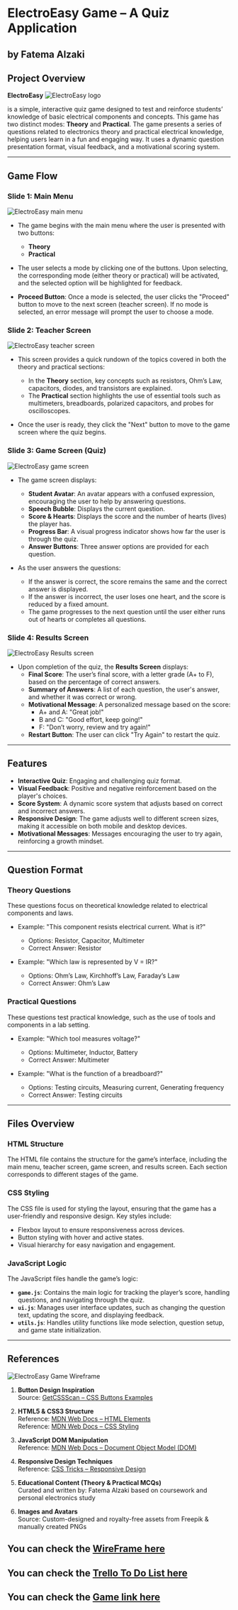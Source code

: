 
# ElectroEasy Game – A Quiz Application

## by Fatema Alzaki

## Project Overview

**ElectroEasy**
![ElectroEasy logo](./assets/img/logo_of_the_game_-removebg-preview.png)

 is a simple, interactive quiz game designed to test and reinforce students’ knowledge of basic electrical components and concepts. This game has two distinct modes: **Theory** and **Practical**. The game presents a series of questions related to electronics theory and practical electrical knowledge, helping users learn in a fun and engaging way. It uses a dynamic question presentation format, visual feedback, and a motivational scoring system.

---

## Game Flow

### **Slide 1: Main Menu**
![ElectroEasy main menu](./assets/img/main%20menu.jpeg)

- The game begins with the main menu where the user is presented with two buttons:
  - **Theory**
  - **Practical**

- The user selects a mode by clicking one of the buttons. Upon selecting, the corresponding mode (either theory or practical) will be activated, and the selected option will be highlighted for feedback.

- **Proceed Button**: Once a mode is selected, the user clicks the "Proceed" button to move to the next screen (teacher screen). If no mode is selected, an error message will prompt the user to choose a mode.

### **Slide 2: Teacher Screen**
![ElectroEasy teacher screen](./assets/img/teacher%20screen.jpeg)
- This screen provides a quick rundown of the topics covered in both the theory and practical sections:
  - In the **Theory** section, key concepts such as resistors, Ohm’s Law, capacitors, diodes, and transistors are explained.
  - The **Practical** section highlights the use of essential tools such as multimeters, breadboards, polarized capacitors, and probes for oscilloscopes.

- Once the user is ready, they click the "Next" button to move to the game screen where the quiz begins.

### **Slide 3: Game Screen (Quiz)**
![ElectroEasy game screen](./assets/img/game%20screen.jpeg)
- The game screen displays:
  - **Student Avatar**: An avatar appears with a confused expression, encouraging the user to help by answering questions.
  - **Speech Bubble**: Displays the current question.
  - **Score & Hearts**: Displays the score and the number of hearts (lives) the player has.
  - **Progress Bar**: A visual progress indicator shows how far the user is through the quiz.
  - **Answer Buttons**: Three answer options are provided for each question.

- As the user answers the questions:
  - If the answer is correct, the score remains the same and the correct answer is displayed.
  - If the answer is incorrect, the user loses one heart, and the score is reduced by a fixed amount.
  - The game progresses to the next question until the user either runs out of hearts or completes all questions.

### **Slide 4: Results Screen**
![ElectroEasy Results screen](./assets/img/results%20screen.jpeg)
- Upon completion of the quiz, the **Results Screen** displays:
  - **Final Score**: The user’s final score, with a letter grade (A+ to F), based on the percentage of correct answers.
  - **Summary of Answers**: A list of each question, the user's answer, and whether it was correct or wrong.
  - **Motivational Message**: A personalized message based on the score:
    - A+ and A: "Great job!"
    - B and C: "Good effort, keep going!"
    - F: "Don’t worry, review and try again!"
  - **Restart Button**: The user can click "Try Again" to restart the quiz.

---

## Features

- **Interactive Quiz**: Engaging and challenging quiz format.
- **Visual Feedback**: Positive and negative reinforcement based on the player's choices.
- **Score System**: A dynamic score system that adjusts based on correct and incorrect answers.
- **Responsive Design**: The game adjusts well to different screen sizes, making it accessible on both mobile and desktop devices.
- **Motivational Messages**: Messages encouraging the user to try again, reinforcing a growth mindset.

---

## Question Format

### **Theory Questions**
These questions focus on theoretical knowledge related to electrical components and laws.
- Example: "This component resists electrical current. What is it?"  
  - Options: Resistor, Capacitor, Multimeter  
  - Correct Answer: Resistor

- Example: "Which law is represented by V = IR?"  
  - Options: Ohm’s Law, Kirchhoff’s Law, Faraday’s Law  
  - Correct Answer: Ohm’s Law

### **Practical Questions**
These questions test practical knowledge, such as the use of tools and components in a lab setting.
- Example: "Which tool measures voltage?"  
  - Options: Multimeter, Inductor, Battery  
  - Correct Answer: Multimeter

- Example: "What is the function of a breadboard?"  
  - Options: Testing circuits, Measuring current, Generating frequency  
  - Correct Answer: Testing circuits

---

## Files Overview

### **HTML Structure**
The HTML file contains the structure for the game’s interface, including the main menu, teacher screen, game screen, and results screen. Each section corresponds to different stages of the game.

### **CSS Styling**
The CSS file is used for styling the layout, ensuring that the game has a user-friendly and responsive design. Key styles include:
  - Flexbox layout to ensure responsiveness across devices.
  - Button styling with hover and active states.
  - Visual hierarchy for easy navigation and engagement.

### **JavaScript Logic**
The JavaScript files handle the game’s logic:
  - **`game.js`**: Contains the main logic for tracking the player’s score, handling questions, and navigating through the quiz.
  - **`ui.js`**: Manages user interface updates, such as changing the question text, updating the score, and displaying feedback.
  - **`utils.js`**: Handles utility functions like mode selection, question setup, and game state initialization.

---

## References
![ElectroEasy Game Wireframe](https://media.discordapp.net/attachments/1390088235891298396/1392641929002352761/file-TTg8kKcUP2VqRPiRoiAsVr.png?ex=6870465d&is=686ef4dd&hm=ad1882ecd3f2e47a4b5cd41d9227aed95c69b2717b5a82be0692a5c858ec954e&=&format=webp&quality=lossless&width=1284&height=1216)

1. **Button Design Inspiration**  
   Source: [GetCSSScan – CSS Buttons Examples](https://getcssscan.com/css-buttons-examples)

2. **HTML5 & CSS3 Structure**  
   Reference: [MDN Web Docs – HTML Elements](https://developer.mozilla.org/en-US/docs/Web/HTML/Element)  
   Reference: [MDN Web Docs – CSS Styling](https://developer.mozilla.org/en-US/docs/Web/CSS)

3. **JavaScript DOM Manipulation**  
   Reference: [MDN Web Docs – Document Object Model (DOM)](https://developer.mozilla.org/en-US/docs/Web/API/Document_Object_Model)

4. **Responsive Design Techniques**  
   Reference: [CSS Tricks – Responsive Design](https://css-tricks.com/snippets/css/media-queries-for-standard-devices/)

5. **Educational Content (Theory & Practical MCQs)**  
   Curated and written by: Fatema Alzaki based on coursework and personal electronics study

6. **Images and Avatars**  
   Source: Custom-designed and royalty-free assets from Freepik & manually created PNGs

## You can check the [WireFrame here](https://drive.google.com/drive/folders/1PdHgi1IGEW4giMEXSoOJlYWYUAAjWao7?usp=sharing)

## You can check the [Trello To Do List here](https://trello.com/invite/b/686e636a6221a8c790788122/ATTIf2ab680e17f33265d939c0ee7946989619EA5869/project-1)

## You can check the [Game link here](https://lyrical-print.surge.sh/)

